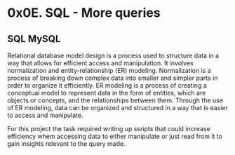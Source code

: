 # 0x0E. SQL - More queries
## SQL MySQL

Relational database model design is a process used to structure data in a way that allows for efficient access and manipulation. It involves normalization and entity-relationship (ER) modeling. Normalization is a process of breaking down complex data into smaller and simpler parts in order to organize it efficiently. ER modeling is a process of creating a conceptual model to represent data in the form of entities, which are objects or concepts, and the relationships between them. Through the use of ER modeling, data can be organized and structured in a way that is easier to access and manipulate.

For this project the task required writing up ssripts that could increase efficiency whem accessing data to either manipulate or just read from it to gain insights relevant to the query made.



